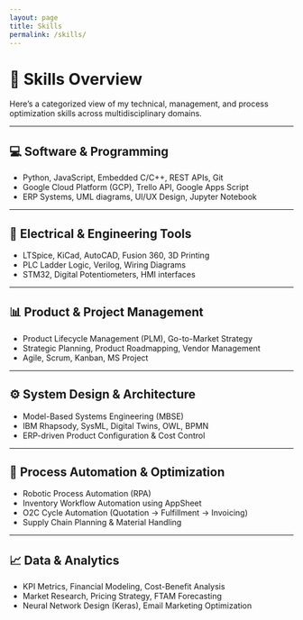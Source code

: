 ```yaml
---
layout: page
title: Skills
permalink: /skills/
---
```


# 🧠 Skills Overview

Here’s a categorized view of my technical, management, and process optimization skills across multidisciplinary domains.

---

## 💻 Software & Programming
- Python, JavaScript, Embedded C/C++, REST APIs, Git
- Google Cloud Platform (GCP), Trello API, Google Apps Script
- ERP Systems, UML diagrams, UI/UX Design, Jupyter Notebook

---

## 🧪 Electrical & Engineering Tools
- LTSpice, KiCad, AutoCAD, Fusion 360, 3D Printing
- PLC Ladder Logic, Verilog, Wiring Diagrams
- STM32, Digital Potentiometers, HMI interfaces

---

## 📊 Product & Project Management
- Product Lifecycle Management (PLM), Go-to-Market Strategy
- Strategic Planning, Product Roadmapping, Vendor Management
- Agile, Scrum, Kanban, MS Project

---

## ⚙️ System Design & Architecture
- Model-Based Systems Engineering (MBSE)
- IBM Rhapsody, SysML, Digital Twins, OWL, BPMN
- ERP-driven Product Configuration & Cost Control

---

## 🔁 Process Automation & Optimization
- Robotic Process Automation (RPA)
- Inventory Workflow Automation using AppSheet
- O2C Cycle Automation (Quotation → Fulfillment → Invoicing)
- Supply Chain Planning & Material Handling

---

## 📈 Data & Analytics
- KPI Metrics, Financial Modeling, Cost-Benefit Analysis
- Market Research, Pricing Strategy, FTAM Forecasting
- Neural Network Design (Keras), Email Marketing Optimization
